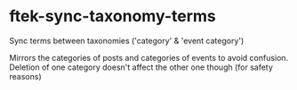 # ftek-sync-taxonomy-terms
Sync terms between taxonomies ('category' &amp; 'event category')

Mirrors the categories of posts and categories of events to avoid confusion.
Deletion of one category doesn't affect the other one though (for safety reasons)
